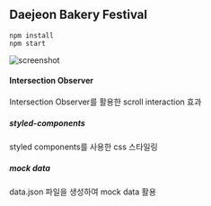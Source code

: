 ## Daejeon Bakery Festival
```
npm install
npm start
```

![screenshot](https://user-images.githubusercontent.com/93629526/170146009-6095c554-c55c-4b03-a770-bbb3bc7a9f34.jpg)

#### Intersection Observer
Intersection Observer를 활용한 scroll interaction 효과

##### styled-components
styled components를 사용한 css 스타일링

##### mock data
data.json 파일을 생성하여 mock data 활용
